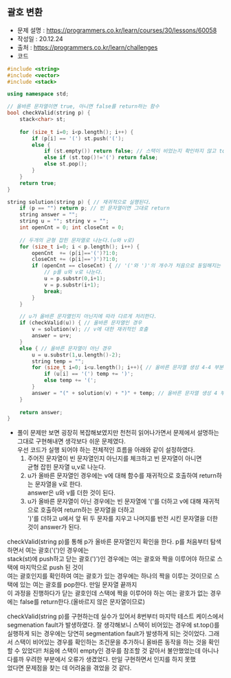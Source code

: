 ## 괄호 변환
- 문제 설명 : <https://programmers.co.kr/learn/courses/30/lessons/60058>
- 작성일 : 20.12.24
- 출처 : <https://programmers.co.kr/learn/challenges>
- 코드
```cpp
#include <string>
#include <vector>
#include <stack>

using namespace std;

// 올바른 문자열이면 true, 아니면 false를 return하는 함수
bool checkValid(string p) {
    stack<char> st;
    
    for (size_t i=0; i<p.length(); i++) {
        if (p[i] == '(') st.push('(');
        else {
            if (st.empty()) return false; // 스택이 비었는지 확인하지 않고 top()을 호출해서 segmenation fault가 발생하였었다!!!
            else if (st.top()!='(') return false;
            else st.pop();
        }
    }
    return true;
}

string solution(string p) { // 재귀적으로 실행된다.
    if (p == "") return p; // 빈 문자열이면 그대로 return
    string answer = "";
    string u = ""; string v = "";
    int openCnt = 0; int closeCnt = 0;
    
    // 두개의 균형 잡힌 문자열로 나눈다.(u와 v로)
    for (size_t i=0; i < p.length(); i++) {
        openCnt  += (p[i]=='(')?1:0;
        closeCnt += (p[i]==')')?1:0;
        if (openCnt == closeCnt) { // '('와 ')'의 개수가 처음으로 동일해지는 순간을 catch
            // p를 u와 v로 나눈다.
            u = p.substr(0,i+1); 
            v = p.substr(i+1);
            break;
        }
    }

    // u가 올바른 문자열인지 아닌지에 따라 다르게 처리한다.
    if (checkValid(u)) { // 올바른 문자열인 경우
        v = solution(v); // v에 대한 재귀적인 호출
        answer = u+v;
    }
    else { // 올바른 문자열이 아닌 경우
        u = u.substr(1,u.length()-2);
        string temp = "";
        for (size_t i=0; i<u.length(); i++){ // 올바른 문자열 생성 4-4 부분
            if (u[i] == '(') temp += ')';
            else temp += '(';
        }
        answer = "(" + solution(v) + ")" + temp; // 올바른 문자열 생성 4 부분 실행
    }
    
    return answer;
}
```
   
- 풀이
문제만 보면 굉장히 복잡해보였지만 천천히 읽어나가면서 문제에서 설명하는 그대로 구현해내면 생각보다 쉬운 문제였다.   
우선 코드가 실행 되어야 하는 전체적인 흐름을 아래와 같이 설정하였다.   
  1. 주어진 문자열이 빈 문자열인지 아닌지를 체크하고 빈 문자열이 아니면   
  균형 잡힌 문자열 u,v로 나눈다.   
  2. u가 올바른 문자열인 경우에는 v에 대해 함수를 재귀적으로 호출하여 return하는 문자열을 v로 한다.   
  answer은 u와 v를 더한 것이 된다.
  3. u가 올바른 문자열이 아닌 경우에는 빈 문자열에 '('를 더하고 v에 대해 재귀적으로 호출하여 return하는 문자열을 더하고    
  ')'를 더하고 u에서 앞 뒤 두 문자를 지우고 나머지를 반전 시킨 문자열을 더한 것이 answer가 된다.
      
checkValid(string p)를 통해 p가 올바른 문자열인지 확인을 한다. p를 처음부터 탐색하면서 여는 괄호('(')인 경우에는    
stack(st)에 push하고 닫는 괄호(')')인 경우에는 여는 괄호와 짝을 이루어야 하므로 스택에 마지막으로 push 된 것이   
여는 괄호인지를  확인하여 여는 괄호가 있는 경우에는 하나의 짝을 이루는 것이므로 스택에 있는 여는 괄호를 pop한다. 만일 문자열 끝까지   
이 과정을 진행하다가 닫는 괄호인데 스택에 짝을 이루어야 하는 여는 괄호가 없는 경우에는 false를 return한다.(올바르지 않은 문자열이므로)
    
checkValid(string p)를 구현하는데 실수가 있어서 8번부터 마지막 테스트 케이스에서 segmenation fault가 발생하였다.
잘 생각해보니 스택이 비어있는 경우에 st.top()를 실행하게 되는 경우에는 당연히 segmentation fault가 발생하게 되는 것이었다.
그래서 스택이 비어있는 경우를 확인하는 조건문을 추가하니 올바른 동작을 하는 것을 확인 할 수 있었다!!
처음에 스택이 empty인 경우를 참조할 것 같아서 불안했었는데 아니나 다를까 우려한 부분에서 오류가 생겼었다. 만일 구현하면서 인지를 하지 못했    
었다면 문제점을 찾는 데 어려움을 겪었을 것 같다.

   
    
    
